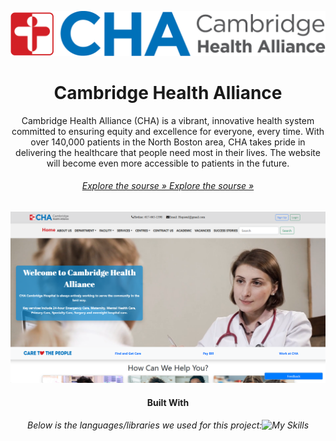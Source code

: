 ![example](Logo-cmb.png)

# <div align="center">Cambridge Health Alliance</div>

<p align="center">
Cambridge Health Alliance (CHA) is a vibrant, innovative health system committed to ensuring equity and excellence for everyone, every time. With over 140,000 patients in the North Boston area, CHA takes pride in delivering the healthcare that people need most in their lives. The website will become even more accessible to patients in the future.</p>

###### <p align="center">[Explore the sourse » ](https://github.com/NAonlines/eProject-Fpt-Aptech-Group_3_Cambridge-hospitall) [Explore the sourse » ](https://github.com/NAonlines/eProject-Fpt-Aptech-Group_3_Cambridge-hospitall)
 </p>


![example](homeview.png)

#### <div align="center">Built With</div>

###### <div align="center">Below is the languages/libraries we used for this project:![My Skills](https://skillicons.dev/icons?i=,html,css,js,bootstrap,react)</div>
